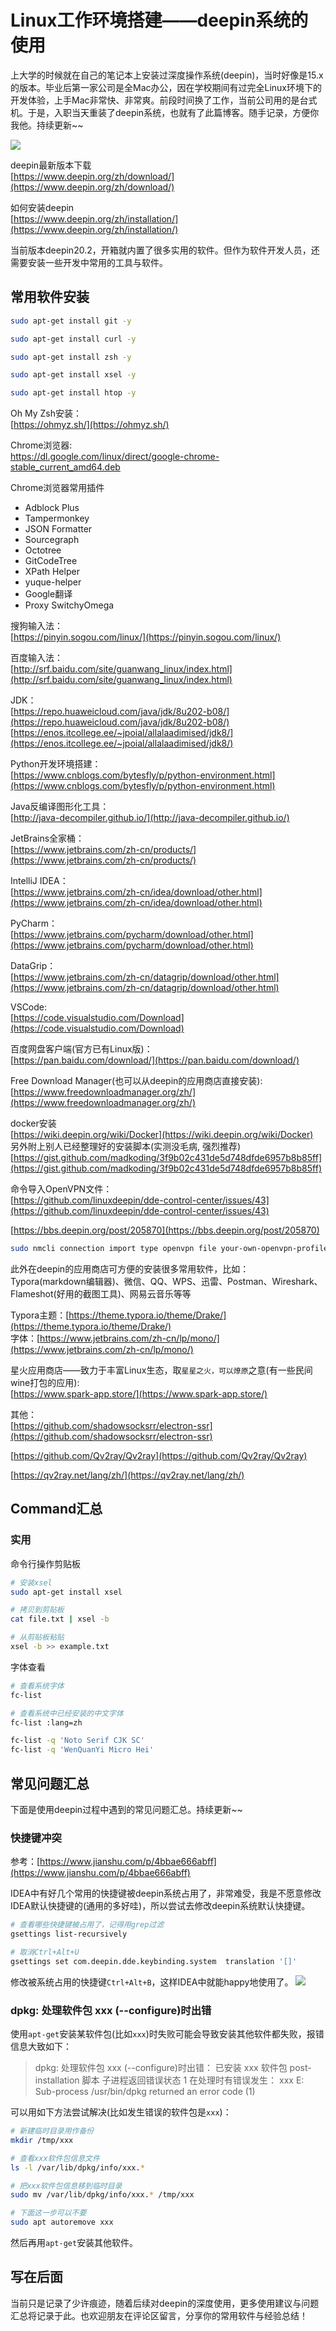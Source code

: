 # Linux工作环境搭建——deepin系统的使用

上大学的时候就在自己的笔记本上安装过深度操作系统(deepin)，当时好像是15.x的版本。毕业后第一家公司是全Mac办公，因在学校期间有过完全Linux环境下的开发体验，上手Mac非常快、非常爽。前段时间换了工作，当前公司用的是台式机。于是，入职当天重装了deepin系统，也就有了此篇博客。随手记录，方便你我他。持续更新~~

![](https://img2020.cnblogs.com/blog/1546632/202105/1546632-20210516142452754-1442240469.png)

deepin最新版本下载  
[https://www.deepin.org/zh/download/](https://www.deepin.org/zh/download/)


如何安装deepin  
[https://www.deepin.org/zh/installation/](https://www.deepin.org/zh/installation/)


当前版本deepin20.2，开箱就内置了很多实用的软件。但作为软件开发人员，还需要安装一些开发中常用的工具与软件。

## 常用软件安装
```bash
sudo apt-get install git -y

sudo apt-get install curl -y

sudo apt-get install zsh -y

sudo apt-get install xsel -y

sudo apt-get install htop -y
```
Oh My Zsh安装：  
[https://ohmyz.sh/](https://ohmyz.sh/)

Chrome浏览器:  
https://dl.google.com/linux/direct/google-chrome-stable_current_amd64.deb


Chrome浏览器常用插件

- Adblock Plus
- Tampermonkey
- JSON Formatter
- Sourcegraph
- Octotree
- GitCodeTree
- XPath Helper
- yuque-helper
- Google翻译
- Proxy SwitchyOmega



搜狗输入法：  
[https://pinyin.sogou.com/linux/](https://pinyin.sogou.com/linux/)

百度输入法：  
[http://srf.baidu.com/site/guanwang_linux/index.html](http://srf.baidu.com/site/guanwang_linux/index.html)

JDK：  
[https://repo.huaweicloud.com/java/jdk/8u202-b08/](https://repo.huaweicloud.com/java/jdk/8u202-b08/)  
[https://enos.itcollege.ee/~jpoial/allalaadimised/jdk8/](https://enos.itcollege.ee/~jpoial/allalaadimised/jdk8/)

Python开发环境搭建：  
[https://www.cnblogs.com/bytesfly/p/python-environment.html](https://www.cnblogs.com/bytesfly/p/python-environment.html)

Java反编译图形化工具：  
[http://java-decompiler.github.io/](http://java-decompiler.github.io/)

JetBrains全家桶：  
[https://www.jetbrains.com/zh-cn/products/](https://www.jetbrains.com/zh-cn/products/)


IntelliJ IDEA：  
[https://www.jetbrains.com/zh-cn/idea/download/other.html](https://www.jetbrains.com/zh-cn/idea/download/other.html)


PyCharm：  
[https://www.jetbrains.com/pycharm/download/other.html](https://www.jetbrains.com/pycharm/download/other.html)


DataGrip：  
[https://www.jetbrains.com/zh-cn/datagrip/download/other.html](https://www.jetbrains.com/zh-cn/datagrip/download/other.html)


VSCode:  
[https://code.visualstudio.com/Download](https://code.visualstudio.com/Download)


百度网盘客户端(官方已有Linux版)：  
[https://pan.baidu.com/download/](https://pan.baidu.com/download/)

Free Download Manager(也可以从deepin的应用商店直接安装):  
[https://www.freedownloadmanager.org/zh/](https://www.freedownloadmanager.org/zh/)


docker安装  
[https://wiki.deepin.org/wiki/Docker](https://wiki.deepin.org/wiki/Docker)  
另外附上别人已经整理好的安装脚本(实测没毛病, 强烈推荐)  
[https://gist.github.com/madkoding/3f9b02c431de5d748dfde6957b8b85ff](https://gist.github.com/madkoding/3f9b02c431de5d748dfde6957b8b85ff)



命令导入OpenVPN文件：  
[https://github.com/linuxdeepin/dde-control-center/issues/43](https://github.com/linuxdeepin/dde-control-center/issues/43)

[https://bbs.deepin.org/post/205870](https://bbs.deepin.org/post/205870)
```bash
sudo nmcli connection import type openvpn file your-own-openvpn-profile-config-file.ovpn
```


此外在deepin的应用商店可方便的安装很多常用软件，比如：  
Typora(markdown编辑器)、微信、QQ、WPS、迅雷、Postman、Wireshark、Flameshot(好用的截图工具)、网易云音乐等等

Typora主题：[https://theme.typora.io/theme/Drake/](https://theme.typora.io/theme/Drake/)  
字体：[https://www.jetbrains.com/zh-cn/lp/mono/](https://www.jetbrains.com/zh-cn/lp/mono/)


星火应用商店——致力于丰富Linux生态，取`星星之火，可以燎原`之意(有一些民间wine打包的应用):  
[https://www.spark-app.store/](https://www.spark-app.store/)


其他：  
[https://github.com/shadowsocksrr/electron-ssr](https://github.com/shadowsocksrr/electron-ssr)

[https://github.com/Qv2ray/Qv2ray](https://github.com/Qv2ray/Qv2ray)

[https://qv2ray.net/lang/zh/](https://qv2ray.net/lang/zh/)

## Command汇总

### 实用

命令行操作剪贴板
```bash
# 安装xsel
sudo apt-get install xsel

# 拷贝到剪贴板
cat file.txt | xsel -b

# 从剪贴板粘贴
xsel -b >> example.txt
```


字体查看
```sh
# 查看系统字体
fc-list

# 查看系统中已经安装的中文字体
fc-list :lang=zh

fc-list -q 'Noto Serif CJK SC'
fc-list -q 'WenQuanYi Micro Hei'
```

## 常见问题汇总


下面是使用deepin过程中遇到的常见问题汇总。持续更新~~


### 快捷键冲突


参考：[https://www.jianshu.com/p/4bbae666abff](https://www.jianshu.com/p/4bbae666abff)


IDEA中有好几个常用的快捷键被deepin系统占用了，非常难受，我是不愿意修改IDEA默认快捷键的(通用的多好哇)，所以尝试去修改deepin系统默认快捷键。
```bash
# 查看哪些快捷键被占用了，记得用grep过滤
gsettings list-recursively

# 取消Ctrl+Alt+U
gsettings set com.deepin.dde.keybinding.system  translation '[]'
```
修改被系统占用的快捷键`Ctrl+Alt+B`，这样IDEA中就能happy地使用了。
![](http://img2020.cnblogs.com/blog/1546632/202103/1546632-20210313093911720-306157024.png)

### dpkg: 处理软件包 xxx (--configure)时出错

使用`apt-get`安装某软件包(比如`xxx`)时失败可能会导致安装其他软件都失败，报错信息大致如下：
> dpkg: 处理软件包 xxx (--configure)时出错：
已安装 xxx 软件包 post-installation 脚本 子进程返回错误状态 1
在处理时有错误发生：
xxx
E: Sub-process /usr/bin/dpkg returned an error code (1)

可以用如下方法尝试解决(比如发生错误的软件包是`xxx`)：
```bash
# 新建临时目录用作备份
mkdir /tmp/xxx

# 查看xxx软件包信息文件
ls -l /var/lib/dpkg/info/xxx.*

# 把xxx软件包信息移到临时目录
sudo mv /var/lib/dpkg/info/xxx.* /tmp/xxx

# 下面这一步可以不要
sudo apt autoremove xxx
```
然后再用`apt-get`安装其他软件。

## 写在后面


当前只是记录了少许痕迹，随着后续对deepin的深度使用，更多使用建议与问题汇总将记录于此。也欢迎朋友在评论区留言，分享你的常用软件与经验总结！
